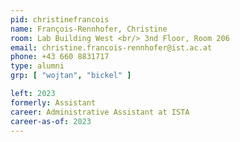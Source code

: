 ```yaml
---
pid: christinefrancois
name: François-Rennhofer, Christine
room: Lab Building West <br/> 3nd Floor, Room 206
email: christine.francois-rennhofer@ist.ac.at
phone: +43 660 8831717
type: alumni
grp: [ "wojtan", "bickel" ]

left: 2023
formerly: Assistant
career: Administrative Assistant at ISTA
career-as-of: 2023
---
```

